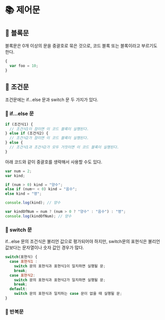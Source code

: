 # 📚 제어문

## 🎀 블록문

블록문은 0개 이상의 문을 중괄호로 묶은 것으로, 코드 블록 또는 블록이라고 부르기도 한다.

```js
{
  var foo = 10;
}
```

## 🎀 조건문
조건문에는 if...else 문과 switch 문 두 가지가 있다.

### 📌 if...else 문
```js
if (조건식1) {
  // 조건식1이 참이면 이 코드 블록이 실행된다.
} else if (조건식2) {
  // 조건식2가 참이면 이 코드 블록이 실행된다.
} else {
  // 조건식1과 조건식2가 모두 거짓이면 이 코드 블록이 실행된다.
}
```

아래 코드와 같이 중괄호를 생략해서 사용할 수도 있다.

```js
var num = 2;
var kind;

if (num > 0) kind = "양수";
else if (numㅡ < 0) kind = "음수";
else kind = "영";

console.log(kind); // 양수

var kindOfNum = num ? (num > 0 ? "양수" : "음수") : "영";
console.log(kindOfNum); // 양수
```

### 📌 switch 문

if...else 문의 조건식은 불리언 값으로 평가되어야 하지만, switch문의 표현식은 불리언 값보다는 문자열이나 숫자 값인 경우가 많다.
```js
switch(표현식) {
  case 표현식1 :
    switch 문의 표현식과 표현식1이 일치하면 실행될 문;
    break;
  case 표현식2:
    switch 문의 표현식과 표현식2가 일치하면 실행될 문;
    break;
  default:
    switch 문의 표현식과 일치하는 case 문이 없을 때 실행될 문;
}
```

### 📌 반복문


